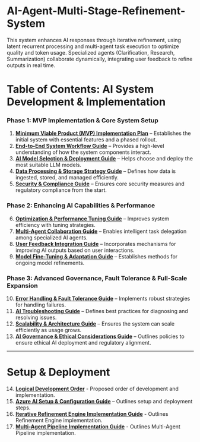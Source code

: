 # AI-Agent-Multi-Stage-Refinement-System
This system enhances AI responses through iterative refinement, using latent recurrent processing and multi-agent task execution to optimize quality and token usage. Specialized agents (Clarification, Research, Summarization) collaborate dynamically, integrating user feedback to refine outputs in real time.

# **Table of Contents: AI System Development & Implementation**

### **Phase 1: MVP Implementation & Core System Setup**

1. **[Minimum Viable Product (MVP) Implementation Plan](./Minimum%20Viable%20Product%20(MVP)%20Implementation%20Plan.md)** – Establishes the initial system with essential features and a phased rollout.
2. **[End-to-End System Workflow Guide](./End-to-End%20System%20Workflow%20Guide.md)** – Provides a high-level understanding of how the system components interact.
3. **[AI Model Selection & Deployment Guide](./AI%20Model%20Selection%20&%20Deployment%20Guide.md)** – Helps choose and deploy the most suitable LLM models.
4. **[Data Processing & Storage Strategy Guide](./Data%20Processing%20&%20Storage%20Strategy%20Guide.md)** – Defines how data is ingested, stored, and managed efficiently.
5. **[Security & Compliance Guide](./Security%20&%20Compliance%20Guide.md)** – Ensures core security measures and regulatory compliance from the start.

### **Phase 2: Enhancing AI Capabilities & Performance**

6. **[Optimization & Performance Tuning Guide](./Optimization%20&%20Performance%20Tuning%20Guide.md)** – Improves system efficiency with tuning strategies.
7. **[Multi-Agent Collaboration Guide](./Multi-Agent%20Collaboration%20Guide.md)** – Enables intelligent task delegation among specialized AI agents.
8. **[User Feedback Integration Guide](./User%20Feedback%20Integration%20Guide.md)** – Incorporates mechanisms for improving AI outputs based on user interactions.
9. **[Model Fine-Tuning & Adaptation Guide](./Model%20Fine-Tuning%20&%20Adaptation%20Guide.md)** – Establishes methods for ongoing model refinements.

### **Phase 3: Advanced Governance, Fault Tolerance & Full-Scale Expansion**

10. **[Error Handling & Fault Tolerance Guide](./Error%20Handling%20&%20Fault%20Tolerance%20Guide.md)** – Implements robust strategies for handling failures.
11. **[AI Troubleshooting Guide](./AI%20Troubleshooting%20Guide.md)** – Defines best practices for diagnosing and resolving issues.
12. **[Scalability & Architecture Guide](./Scalability%20&%20Architecture%20Guide.md)** – Ensures the system can scale efficiently as usage grows.
13. **[AI Governance & Ethical Considerations Guide](./AI%20Governance%20&%20Ethical%20Considerations%20Guide.md)** – Outlines policies to ensure ethical AI deployment and regulatory alignment.

---

# Setup & Deployment

14. **[Logical Development Order](./Logical%20Development%20Order.md)** - Proposed order of development and implementation.
15. **[Azure AI Setup & Configuration Guide](./Azure%20AI%20Setup%20%26%20Configuration%20Guide.md)** – Outlines setup and deployment steps.
16. **[Iterative Refinement Engine Implementation Guide](./Iterative%20Refinement%20Engine%20Implementation%20Guide.md)** - Outlines Refinement Engine implementation.
17. **[Multi-Agent Pipeline Implementation Guide](./Multi-Agent%20Pipeline%20Implementation%20Guide.md)** - Outlines Multi-Agent Pipeline implementation.
